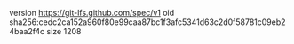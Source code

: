 version https://git-lfs.github.com/spec/v1
oid sha256:cedc2ca152a960f80e99caa87bc1f3afc5341d63c2d0f58781c09eb24baa2f4c
size 1208
